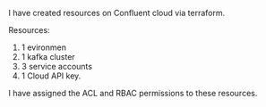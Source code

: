 I have created resources on Confluent cloud via terraform. 

Resources: 
1. 1 evironmen
2. 1 kafka cluster
3. 3 service accounts
4. 1 Cloud API key.

I have assigned the ACL and RBAC permissions to these resources. 
